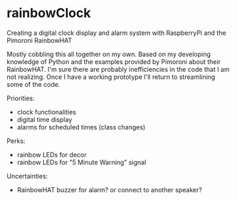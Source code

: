 # rainbowClock
Creating a digital clock display and alarm system with RaspberryPi and the Pimoroni RainbowHAT

Mostly cobbling this all together on my own. Based on my developing knowledge of Python 
and the examples provided by Pimoroni about their RainbowHAT. I'm sure there are probably inefficiencies in the code
that I am not realizing. Once I have a working prototype I'll return to streamlining some of the code.

Priorities:
- clock functionalities
- digital time display
- alarms for scheduled times (class changes)

Perks:
- rainbow LEDs for decor
- rainbow LEDs for "5 Minute Warning" signal

Uncertainties:
- RainbowHAT buzzer for alarm? or connect to another speaker?
